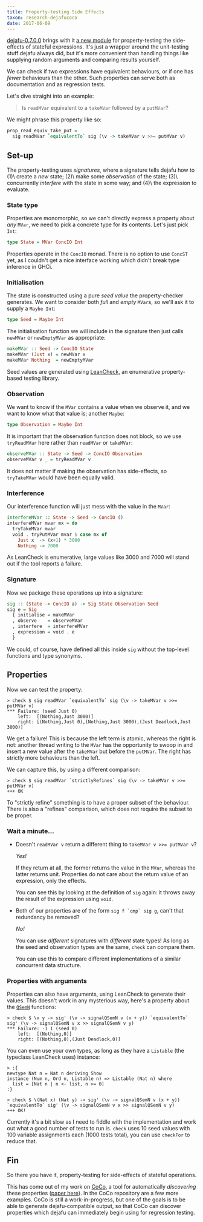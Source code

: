 ```yaml
---
title: Property-testing Side Effects
taxon: research-dejafucoco
date: 2017-06-09
---
```


[dejafu-0.7.0.0][] brings with it [a new module][] for
property-testing the side-effects of stateful expressions.  It's just
a wrapper around the unit-testing stuff dejafu always did, but it's
more convenient than handling things like supplying random arguments
and comparing results yourself.

We can check if two expressions have equivalent behaviours, or if one
has *fewer* behaviours than the other.  Such properties can serve both
as documentation and as regression tests.

Let's dive straight into an example:

> Is `readMVar` equivalent to a `takeMVar` followed by a `putMVar`?

We might phrase this property like so:

```haskell
prop_read_equiv_take_put =
  sig readMVar `equivalentTo` sig (\v -> takeMVar v >>= putMVar v)
```

[dejafu-0.7.0.0]: https://hackage.haskell.org/package/dejafu-0.7.0.0
[a new module]: http://hackage.haskell.org/package/dejafu-0.7.0.0/docs/Test-DejaFu-Refinement.html

## Set-up

The property-testing uses *signatures*, where a signature tells dejafu
how to (1)\ create a *new* state; (2)\ make some *observation* of the
state; (3)\ concurrently *interfere* with the state in some way; and
(4)\ the expression to evaluate.

### State type

Properties are monomorphic, so we can't directly express a property
about *any* `MVar`, we need to pick a concrete type for its contents.
Let's just pick `Int`:

```haskell
type State = MVar ConcIO Int
```

Properties operate in the `ConcIO` monad.  There is no option to use
`ConcST` yet, as I couldn't get a nice interface working which didn't
break type inference in GHCi.

### Initialisation

The state is constructed using a pure *seed value* the
property-checker generates.  We want to consider both *full* and
*empty* `MVar`s, so we'll ask it to supply a `Maybe Int`:

```haskell
type Seed = Maybe Int
```

The initialisation function we will include in the signature then just
calls `newMVar` or `newEmptyMVar` as appropriate:

```haskell
makeMVar :: Seed -> ConcIO State
makeMVar (Just x) = newMVar x
makeMVar Nothing  = newEmptyMVar
```

Seed values are generated using [LeanCheck][], an enumerative
property-based testing library.

[LeanCheck]: https://hackage.haskell.org/package/leancheck

### Observation

We want to know if the `MVar` contains a value when we observe it, and
we want to know what that value is; another `Maybe`:

```haskell
type Observation = Maybe Int
```

It is important that the observation function does not block, so we
use `tryReadMVar` here rather than `readMVar` or `takeMVar`:

```haskell
observeMVar :: State -> Seed -> ConcIO Observation
observeMVar v _ = tryReadMVar v
```

It does not matter if making the observation has side-effects, so
`tryTakeMVar` would have been equally valid.

### Interference

Our interference function will just mess with the value in the `MVar`:

```haskell
interfereMVar :: State -> Seed -> ConcIO ()
interfereMVar mvar mx = do
  tryTakeMVar mvar
  void . tryPutMVar mvar $ case mx of
    Just x  -> (x+1) * 3000
    Nothing -> 7000
```

As LeanCheck is enumerative, large values like 3000 and 7000 will
stand out if the tool reports a failure.

### Signature

Now we package these operations up into a signature:

```haskell
sig :: (State -> ConcIO a) -> Sig State Observation Seed
sig e = Sig
  { initialise = makeMVar
  , observe    = observeMVar
  , interfere  = interfereMVar
  , expression = void . e
  }
```

We could, of course, have defined all this inside `sig` without the
top-level functions and type synonyms.

## Properties

Now we can test the property:

```
> check $ sig readMVar `equivalentTo` sig (\v -> takeMVar v >>= putMVar v)
*** Failure: (seed Just 0)
    left:  [(Nothing,Just 3000)]
    right: [(Nothing,Just 0),(Nothing,Just 3000),(Just Deadlock,Just 3000)]
```

We get a failure!  This is because the left term is atomic, whereas
the right is not: another thread writing to the `MVar` has the
opportunity to swoop in and insert a new value after the `takeMVar`
but before the `putMVar`.  The right has strictly more behaviours than
the left.

We can capture this, by using a different comparison:

```
> check $ sig readMVar `strictlyRefines` sig (\v -> takeMVar v >>= putMVar v)
+++ OK
```

To "strictly refine" something is to have a proper subset of the
behaviour.  There is also a "refines" comparison, which does not
require the subset to be proper.

### Wait a minute...

- Doesn't `readMVar v` return a different thing to `takeMVar v >>= putMVar v`?

    *Yes!*

    If they return at all, the former returns the value in the `MVar`,
    whereas the latter returns unit.  Properties do not care about the
    return value of an expression, only the effects.

    You can see this by looking at the definition of `sig` again: it
    throws away the result of the expression using `void`.

- Both of our properties are of the form ``sig f `cmp` sig g``, can't that redundancy be removed?

    *No!*

    You can use *different* signatures with *different* state types!
    As long as the seed and observation types are the same, `check`
    can compare them.

    You can use this to compare different implementations of a similar
    concurrent data structure.

### Properties with arguments

Properties can also have arguments, using LeanCheck to generate their
values.  This doesn't work in any mysterious way, here's a property
about the [`QSemN`][] functions:

```
> check $ \x y -> sig' (\v -> signalQSemN v (x + y)) `equivalentTo` sig' (\v -> signalQSemN v x >> signalQSemN v y)
*** Failure: -1 1 (seed 0)
    left:  [(Nothing,0)]
    right: [(Nothing,0),(Just Deadlock,0)]
```

You can even use your own types, as long as they have a `Listable`
(the typeclass LeanCheck uses) instance:

```
> :{
newtype Nat n = Nat n deriving Show
instance (Num n, Ord n, Listable n) => Listable (Nat n) where
  list = [Nat n | n <- list, n >= 0]
:}

> check $ \(Nat x) (Nat y) -> sig' (\v -> signalQSemN v (x + y)) `equivalentTo` sig' (\v -> signalQSemN v x >> signalQSemN v y)
+++ OK!
```

Currently it's a bit slow as I need to fiddle with the implementation
and work out what a good number of tests to run is.  `check` uses 10
seed values with 100 variable assignments each (1000 tests total), you
can use `checkFor` to reduce that.

[`QSemN`]: https://hackage.haskell.org/package/concurrency-1.1.2.1/docs/Control-Concurrent-Classy-QSemN.html

## Fin

So there you have it, property-testing for side-effects of stateful
operations.

This has come out of my work on [CoCo][], a tool for automatically
*discovering* these properties ([paper here][]).  In the CoCo
repository are a few more examples.  CoCo is still a work-in-progress,
but one of the goals is to be able to generate dejafu-compatible
output, so that CoCo can discover properties which dejafu can
immediately begin using for regression testing.

[CoCo]: https://github.com/barrucadu/coco
[paper here]: https://www.barrucadu.co.uk/publications/coco-tfp17-prelim.pdf
